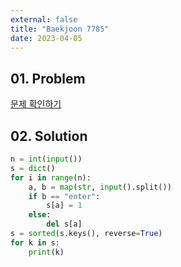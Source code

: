 ```yaml
---
external: false
title: "Baekjoon 7785"
date: 2023-04-05
---
```


## 01. Problem

[문제 확인하기](https://www.acmicpc.net/problem/7785)

## 02. Solution

```Python
n = int(input())
s = dict()
for i in range(n):
    a, b = map(str, input().split())
    if b == "enter":
        s[a] = 1
    else:
        del s[a]
s = sorted(s.keys(), reverse=True)
for k in s:
    print(k)
```
